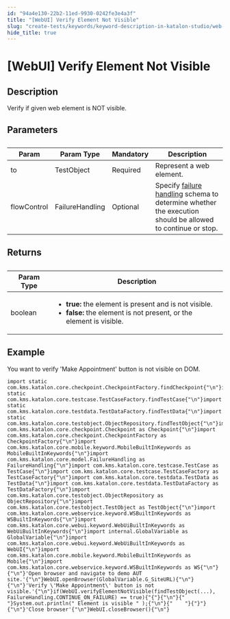 ```yaml
---
id: "94a4e130-22b2-11ed-9930-0242fe3e4a3f"
title: "[WebUI] Verify Element Not Visible"
slug: "create-tests/keywords/keyword-description-in-katalon-studio/web-ui-keywords/webui-verify-element-not-visible"
hide_title: true
---
```


# <a id="id_0" class="anchor_top_offset"/><a id="ariaid-title1" class="anchor_top_offset"/>[WebUI] Verify Element Not Visible


## <a id="id_0__id_1" class="anchor_top_offset"/>Description

              
<p xmlns="http://www.w3.org/1999/xhtml" className="p">Verify if given web element is NOT visible.</p> 
      

## <a id="id_0__id_2" class="anchor_top_offset"/>Parameters

              
<table xmlns="http://www.w3.org/1999/xhtml" className="table anchor_top_offset" id="id_0__609d2b61-134e-47db-838d-c75510627440"><caption /><thead className="thead"><tr className><th className="entry anchor_top_offset" id="id_0__609d2b61-134e-47db-838d-c75510627440__entry__1">Param</th><th className="entry anchor_top_offset" id="id_0__609d2b61-134e-47db-838d-c75510627440__entry__2">Param Type</th><th className="entry anchor_top_offset" id="id_0__609d2b61-134e-47db-838d-c75510627440__entry__3">Mandatory</th><th className="entry anchor_top_offset" id="id_0__609d2b61-134e-47db-838d-c75510627440__entry__4">Description</th></tr></thead><tbody className="tbody"><tr className><td className="entry" headers="id_0__609d2b61-134e-47db-838d-c75510627440__entry__1 id_0__609d2b61-134e-47db-838d-c75510627440__entry__2 id_0__609d2b61-134e-47db-838d-c75510627440__entry__3 id_0__609d2b61-134e-47db-838d-c75510627440__entry__4 ">to</td><td className="entry" headers="id_0__609d2b61-134e-47db-838d-c75510627440__entry__1 id_0__609d2b61-134e-47db-838d-c75510627440__entry__2 id_0__609d2b61-134e-47db-838d-c75510627440__entry__3 id_0__609d2b61-134e-47db-838d-c75510627440__entry__4 ">TestObject</td><td className="entry" headers="id_0__609d2b61-134e-47db-838d-c75510627440__entry__1 id_0__609d2b61-134e-47db-838d-c75510627440__entry__2 id_0__609d2b61-134e-47db-838d-c75510627440__entry__3 id_0__609d2b61-134e-47db-838d-c75510627440__entry__4 ">Required</td><td className="entry" headers="id_0__609d2b61-134e-47db-838d-c75510627440__entry__1 id_0__609d2b61-134e-47db-838d-c75510627440__entry__2 id_0__609d2b61-134e-47db-838d-c75510627440__entry__3 id_0__609d2b61-134e-47db-838d-c75510627440__entry__4 ">Represent a web element.</td></tr><tr className><td className="entry" headers="id_0__609d2b61-134e-47db-838d-c75510627440__entry__1 id_0__609d2b61-134e-47db-838d-c75510627440__entry__2 id_0__609d2b61-134e-47db-838d-c75510627440__entry__3 id_0__609d2b61-134e-47db-838d-c75510627440__entry__4 ">flowControl</td><td className="entry" headers="id_0__609d2b61-134e-47db-838d-c75510627440__entry__1 id_0__609d2b61-134e-47db-838d-c75510627440__entry__2 id_0__609d2b61-134e-47db-838d-c75510627440__entry__3 id_0__609d2b61-134e-47db-838d-c75510627440__entry__4 ">FailureHandling</td><td className="entry" headers="id_0__609d2b61-134e-47db-838d-c75510627440__entry__1 id_0__609d2b61-134e-47db-838d-c75510627440__entry__2 id_0__609d2b61-134e-47db-838d-c75510627440__entry__3 id_0__609d2b61-134e-47db-838d-c75510627440__entry__4 ">Optional</td><td className="entry" headers="id_0__609d2b61-134e-47db-838d-c75510627440__entry__1 id_0__609d2b61-134e-47db-838d-c75510627440__entry__2 id_0__609d2b61-134e-47db-838d-c75510627440__entry__3 id_0__609d2b61-134e-47db-838d-c75510627440__entry__4 ">Specify <a className="xref" href="/docs/maintain/configure-failure-handling-settings-in-katalon-studio">failure handling</a> schema to         determine whether the execution should be allowed to continue         or stop.</td></tr></tbody></table> 
      

## <a id="id_0__id_3" class="anchor_top_offset"/>Returns

              
<table xmlns="http://www.w3.org/1999/xhtml" className="table anchor_top_offset" id="id_0__a2432c4f-362e-4a72-8471-d48c73e3d30b"><caption /><thead className="thead"><tr className><th className="entry anchor_top_offset" id="id_0__a2432c4f-362e-4a72-8471-d48c73e3d30b__entry__1">Param Type</th><th className="entry anchor_top_offset" id="id_0__a2432c4f-362e-4a72-8471-d48c73e3d30b__entry__2">Description</th></tr></thead><tbody className="tbody"><tr className><td className="entry" headers="id_0__a2432c4f-362e-4a72-8471-d48c73e3d30b__entry__1 id_0__a2432c4f-362e-4a72-8471-d48c73e3d30b__entry__2 ">boolean</td><td className="entry" headers="id_0__a2432c4f-362e-4a72-8471-d48c73e3d30b__entry__1 id_0__a2432c4f-362e-4a72-8471-d48c73e3d30b__entry__2 ">         <ul className="ul"><li className="li">             <strong className="ph b">true:</strong> the element is present and is not visible.</li><li className="li">             <strong className="ph b">false:</strong> the element is not present, or the element is visible.</li></ul>       </td></tr></tbody></table> 
      

## <a id="id_0__id_4" class="anchor_top_offset"/>Example

              
<p xmlns="http://www.w3.org/1999/xhtml" className="p">You want to verify 'Make Appointment'  button is not   visible on DOM.</p> 
              
<pre xmlns="http://www.w3.org/1999/xhtml" className="pre codeblock"><code>import static com.kms.katalon.core.checkpoint.CheckpointFactory.findCheckpoint{"\n"}import static com.kms.katalon.core.testcase.TestCaseFactory.findTestCase{"\n"}import static com.kms.katalon.core.testdata.TestDataFactory.findTestData{"\n"}import static com.kms.katalon.core.testobject.ObjectRepository.findTestObject{"\n"}import com.kms.katalon.core.checkpoint.Checkpoint as Checkpoint{"\n"}import com.kms.katalon.core.checkpoint.CheckpointFactory as CheckpointFactory{"\n"}import com.kms.katalon.core.mobile.keyword.MobileBuiltInKeywords as MobileBuiltInKeywords{"\n"}import com.kms.katalon.core.model.FailureHandling as FailureHandling{"\n"}import com.kms.katalon.core.testcase.TestCase as TestCase{"\n"}import com.kms.katalon.core.testcase.TestCaseFactory as TestCaseFactory{"\n"}import com.kms.katalon.core.testdata.TestData as TestData{"\n"}import com.kms.katalon.core.testdata.TestDataFactory as TestDataFactory{"\n"}import com.kms.katalon.core.testobject.ObjectRepository as ObjectRepository{"\n"}import com.kms.katalon.core.testobject.TestObject as TestObject{"\n"}import com.kms.katalon.core.webservice.keyword.WSBuiltInKeywords as WSBuiltInKeywords{"\n"}import com.kms.katalon.core.webui.keyword.WebUiBuiltInKeywords as WebUiBuiltInKeywords{"\n"}import internal.GlobalVariable as GlobalVariable{"\n"}import com.kms.katalon.core.webui.keyword.WebUiBuiltInKeywords as WebUI{"\n"}import com.kms.katalon.core.mobile.keyword.MobileBuiltInKeywords as Mobile{"\n"}import com.kms.katalon.core.webservice.keyword.WSBuiltInKeywords as WS{"\n"}{"\n"}'Open browser and navigate to demo AUT site.'{"\n"}WebUI.openBrowser(GlobalVariable.G_SiteURL){"\n"}{"\n"}'Verify \'Make Appointment\' button is not visible.'{"\n"}if(WebUI.verifyElementNotVisible(findTestObject(...), FailureHandling.CONTINUE_ON_FAILURE) == true){"{"}{"\n"}{"   "}System.out.println(" Element is visible " );{"\n"}{"    "}{"}"}{"\n"}'Close browser'{"\n"}WebUI.closeBrowser(){"\n"}</code></pre> 
            
